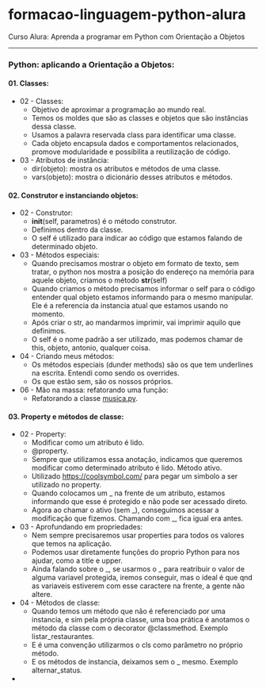 # formacao-linguagem-python-alura
Curso Alura: Aprenda a programar em Python com Orientação a Objetos

---

### Python: aplicando a Orientação a Objetos:

#### 01. Classes:

* 02 - Classes:
  * Objetivo de aproximar a programação ao mundo real.
  * Temos os moldes que são as classes e objetos que são instâncias dessa classe.
  * Usamos a palavra reservada class para identificar uma classe.
  * Cada objeto encapsula dados e comportamentos relacionados, promove modularidade e possibilita a reutilização de código.
* 03 - Atributos de instância:
  * dir(objeto): mostra os atributos e métodos de uma classe.
  * vars(objeto): mostra o dicionário desses atributos e métodos.

#### 02. Construtor e instanciando objetos:
* 02 - Construtor:
  * __init__(self, parametros) é o método construtor.
  * Definimos dentro da classe.
  * O self é utilizado para indicar ao código que estamos falando de determinado objeto.
* 03 - Métodos especiais:
  * Quando precisamos mostrar o objeto em formato de texto, sem tratar, o python nos mostra a posição do endereço na memória para aquele objeto, criamos o método __str__(self)
  * Quando criamos o método precisamos informar o self para o código entender qual objeto estamos informando para o mesmo manipular. Ele é a referencia da instancia atual que estamos usando no momento.
  * Após criar o str, ao mandarmos imprimir, vai imprimir aquilo que definimos.
  * O self é o nome padrão a ser utilizado, mas podemos chamar de this, objeto, antonio, qualquer coisa.
* 04 - Criando meus métodos:
  * Os métodos especiais (dunder methods) são os que tem underlines na escrita. Entendi como sendo os overrides.
  * Os que estão sem, são os nossos próprios.
* 06 - Mão na massa: refatorando uma função:
  * Refatorando a classe [musica.py](modelos/musica.py).

#### 03. Property e métodos de classe:
* 02 - Property:
  * Modificar como um atributo é lido.
  * @property.
  * Sempre que utilizamos essa anotação, indicamos que queremos modificar como determinado atributo é lido. Método ativo.
  * Utilizado https://coolsymbol.com/ para pegar um simbolo a ser utilizado no property.
  * Quando colocamos um _ na frente de um atributo, estamos informando que esse é protegido e não pode ser acessado direto.
  * Agora ao chamar o ativo (sem _), conseguimos acessar a modificação que fizemos. Chamando com _, fica igual era antes.
* 03 - Aprofundando em propriedades:
  * Nem sempre precisaremos usar properties para todos os valores que temos na aplicação.
  * Podemos usar diretamente funções do proprio Python para nos ajudar, como a title e upper.
  * Ainda falando sobre o _, se usarmos o _ para reatribuir o valor de alguma variavel protegida, iremos conseguir, mas o ideal é que qnd as variaveis estiverem com esse caractere na frente, a gente não altere.
* 04 - Métodos de classe:
  * Quando temos um método que não é referenciado por uma instancia, e sim pela própria classe, uma boa prática é anotamos o método da classe com o decorator @classmethod. Exemplo listar_restaurantes.
  * E é uma convenção utilizarmos o cls como parâmetro no próprio método.
  * E os métodos de instancia, deixamos sem o _ mesmo. Exemplo alternar_status.
* 
